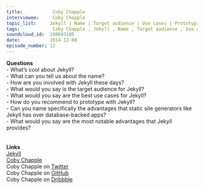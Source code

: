```yaml
--- 
title:           Coby Chapple 
interviewee:     Coby Chapple 
topic_list:     Jekyll | Name | Target audience | Use cases | Prototyping w/ Jekyll | Static site generators
tags:            Coby Chapple , Jekyll , Name , Target audience , Use cases , Prototyping with Jekyll , Static site generators
soundcloud_id:  180693105
date:           2014-12-08
episode_number: 12
---
```


<p class="show_notes_display"><b>Questions</b><br>- What’s cool about Jekyll?<br>- What can you tell us about the name?<br>- How are you involved with Jekyll these days?<br>- What would you say is the target audience for Jekyll?<br>- What would you say are the best use cases for Jekyll?<br>- How do you recommend to prototype with Jekyll?<br>- Can you name specifically the advantages that static site generators like Jekyll has over database-backed apps?<br>- What would you say are the most notable advantages that Jekyll provides?<br><br><br><b>Links</b><br><a rel="nofollow" target="_blank" href="http://jekyllrb.com/">Jekyll</a><br><a rel="nofollow" target="_blank" href="http://cobyism.com/">Coby Chapple</a><br>Coby Chapple on <a rel="nofollow" target="_blank" href="https://twitter.com/cobyism">Twitter</a><br>Coby Chapple on <a rel="nofollow" target="_blank" href="https://github.com/cobyism">GitHub</a><br>Coby Chapple on <a rel="nofollow" target="_blank" href="https://dribbble.com/cobyism">Dribbble</a><br><br></p>
